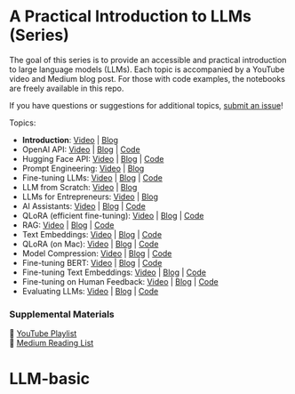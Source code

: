 # A Practical Introduction to LLMs (Series)

The goal of this series is to provide an accessible and practical introduction to large language models (LLMs). Each topic is accompanied by a YouTube video and Medium blog post. For those with code examples, the notebooks are freely available in this repo.

If you have questions or suggestions for additional topics, [submit an issue](https://github.com/ShawhinT/YouTube-Blog/issues)!

Topics:
- **Introduction**: [Video](https://youtu.be/tFHeUSJAYbE?si=hBFH1g7OAAeORf32) | [Blog](https://towardsdatascience.com/a-practical-introduction-to-llms-65194dda1148)
- OpenAI API: [Video](https://youtu.be/czvVibB2lRA?si=Ix2t3v99M8gH_dND) | [Blog](https://towardsdatascience.com/cracking-open-the-openai-python-api-230e4cae7971) | [Code](https://github.com/ShawhinT/YouTube-Blog/tree/main/LLMs/openai-api)
- Hugging Face API: [Video](https://youtu.be/jan07gloaRg?si=8ZLUUsnQTnAZ9yIp) | [Blog](https://towardsdatascience.com/cracking-open-the-hugging-face-transformers-library-350aa0ef0161) | [Code](https://github.com/ShawhinT/YouTube-Blog/tree/main/LLMs/hugging-face)
- Prompt Engineering: [Video](https://youtu.be/0cf7vzM_dZ0?si=8DTaPnYUIhvGNGii) | [Blog](https://towardsdatascience.com/prompt-engineering-how-to-trick-ai-into-solving-your-problems-7ce1ed3b553f)
- Fine-tuning LLMs: [Video](https://youtu.be/eC6Hd1hFvos?si=Ffz1Kddv-6SvOLa7) | [Blog](https://towardsdatascience.com/fine-tuning-large-language-models-llms-23473d763b91) | [Code](https://github.com/ShawhinT/YouTube-Blog/tree/main/LLMs/fine-tuning)
- LLM from Scratch: [Video](https://youtu.be/ZLbVdvOoTKM?si=6AY7kAxcYMcxRznp) | [Blog](https://towardsdatascience.com/how-to-build-an-llm-from-scratch-8c477768f1f9)
- LLMs for Entrepreneurs: [Video](https://youtu.be/nq6Td5aUZpE?si=V6JDHwEzFQ48piS6) | [Blog](https://medium.com/the-data-entrepreneurs/a-data-entrepreneurs-guide-to-llms-af629a088a6f)
- AI Assistants: [Video](https://youtu.be/4RAvJt3fWoI?si=MxM6wIFt7MjBigG5) | [Blog](https://towardsdatascience.com/how-to-build-an-ai-assistant-with-openai-python-8b3b5a636f69) | [Code](https://github.com/ShawhinT/YouTube-Blog/tree/main/LLMs/ai-assistant-openai)
- QLoRA (efficient fine-tuning): [Video](https://youtu.be/XpoKB3usmKc?si=CW_Pjup1eXoNxFrK) | [Blog](https://towardsdatascience.com/qlora-how-to-fine-tune-an-llm-on-a-single-gpu-4e44d6b5be32) | [Code](https://github.com/ShawhinT/YouTube-Blog/tree/main/LLMs/qlora)
- RAG: [Video](https://youtu.be/Ylz779Op9Pw?si=D78JVlKwaSfGGAEo) | [Blog](https://towardsdatascience.com/how-to-improve-llms-with-rag-abdc132f76ac) | [Code](https://github.com/ShawhinT/YouTube-Blog/tree/main/LLMs/rag)
- Text Embeddings: [Video](https://youtu.be/sNa_uiqSlJo?si=ptKj_5a3YdL1eIFN) | [Blog](https://towardsdatascience.com/text-embeddings-classification-and-semantic-search-8291746220be) | [Code](https://github.com/ShawhinT/YouTube-Blog/tree/main/LLMs/text-embeddings)
- QLoRA (on Mac): [Video](https://youtu.be/3PIqhdRzhxE) | [Blog](https://towardsdatascience.com/local-llm-fine-tuning-on-mac-m1-16gb-f59f4f598be7) | [Code](https://github.com/ShawhinT/YouTube-Blog/tree/main/LLMs/qlora-mlx)
- Model Compression: [Video](https://youtu.be/FLkUOkeMd5M) | [Blog](https://towardsdatascience.com/compressing-large-language-models-llms-9f406eea5b5e) | [Code](https://github.com/ShawhinT/YouTube-Blog/tree/main/LLMs/model-compression)
- Fine-tuning BERT: [Video](https://youtu.be/4QHg8Ix8WWQ) | [Blog](https://medium.com/towards-data-science/fine-tuning-bert-for-text-classification-a01f89b179fc) | [Code](https://github.com/ShawhinT/YouTube-Blog/blob/main/LLMs/model-compression/0_train-teacher.ipynb)
- Fine-tuning Text Embeddings: [Video](https://youtu.be/hOLBrIjRAj4) | [Blog](https://shawhin.medium.com/fine-tuning-text-embeddings-f913b882b11c) | [Code](https://github.com/ShawhinT/YouTube-Blog/tree/main/LLMs/fine-tuning-embeddings)
- Fine-tuning on Human Feedback: [Video](https://youtu.be/bbVoDXoPrPM) | [Blog](https://shawhin.medium.com/fine-tuning-llms-on-human-feedback-rlhf-dpo-1c693dbc4cbf) | [Code](https://github.com/ShawhinT/YouTube-Blog/tree/main/LLMs/dpo)
- Evaluating LLMs: [Video](https://youtu.be/-sL7QzDFW-4) | [Blog](https://shawhin.medium.com/how-to-evaluate-and-improve-your-llm-apps-f7b08fb7493c) | [Code](https://github.com/ShawhinT/YouTube-Blog/tree/main/LLMs/evals)

### Supplemental Materials

🎥 [YouTube Playlist](https://www.youtube.com/playlist?list=PLz-ep5RbHosWmAt-AMK0MBgh3GeSvbCmL) <br>
📰 [Medium Reading List](https://shawhin.medium.com/list/full-stack-data-science-f0910c75d006)
# LLM-basic
